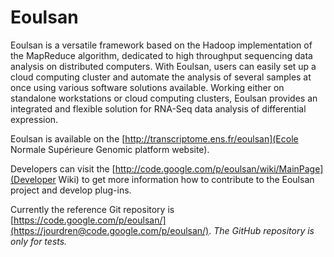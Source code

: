 Eoulsan
=======

Eoulsan is a versatile framework based on the Hadoop implementation of the MapReduce algorithm, dedicated to high throughput sequencing data analysis on distributed computers. With Eoulsan, users can easily set up a cloud computing cluster and automate the analysis of several samples at once using various software solutions available. Working either on standalone workstations or cloud computing clusters, Eoulsan provides an integrated and flexible solution for RNA-Seq data analysis of differential expression.

Eoulsan is available on the [http://transcriptome.ens.fr/eoulsan](Ecole Normale Supérieure Genomic platform website).

Developers can visit the [http://code.google.com/p/eoulsan/wiki/MainPage](Developer Wiki) to get more information how to contribute to the Eoulsan project and develop plug-ins.

Currently the reference Git repository is [https://code.google.com/p/eoulsan/](https://jourdren@code.google.com/p/eoulsan/). *The GitHub repository is only for tests.* 
